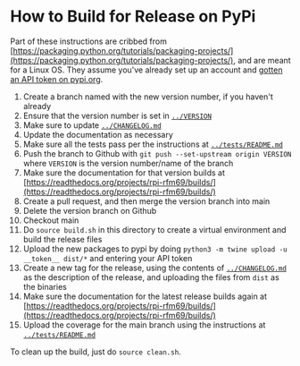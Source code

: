 # How to Build for Release on PyPi

Part of these instructions are cribbed from [https://packaging.python.org/tutorials/packaging-projects/](https://packaging.python.org/tutorials/packaging-projects/), and are meant for a Linux OS. They assume you've already set up an account and [gotten an API token on pypi.org](https://pypi.org/manage/account/#api-tokens).

1. Create a branch named with the new version number, if you haven't already
1. Ensure that the version number is set in [```../VERSION```](../VERSION)
1. Make sure to update [```../CHANGELOG.md```](../CHANGELOG.md)
1. Update the documentation as necessary
1. Make sure all the tests pass per the instructions at [```../tests/README.md```](../tests/README.md)
1. Push the branch to Github with ```git push --set-upstream origin VERSION``` where ```VERSION``` is the version number/name of the branch
1. Make sure the documentation for that version builds at [https://readthedocs.org/projects/rpi-rfm69/builds/](https://readthedocs.org/projects/rpi-rfm69/builds/)
1. Create a pull request, and then merge the version branch into main
1. Delete the version branch on Github
1. Checkout main
1. Do ```source build.sh``` in this directory to create a virtual environment and build the release files
1. Upload the new packages to pypi by doing ```python3 -m twine upload -u __token__ dist/*``` and entering your API token
1. Create a new tag for the release, using the contents of [```../CHANGELOG.md```](../CHANGELOG.md) as the description of the release, and uploading the files from ```dist``` as the binaries
1. Make sure the documentation for the latest release builds again at [https://readthedocs.org/projects/rpi-rfm69/builds/](https://readthedocs.org/projects/rpi-rfm69/builds/)
1. Upload the coverage for the main branch using the instructions at [```../tests/README.md```](../tests/README.md)

To clean up the build, just do ```source clean.sh```.
